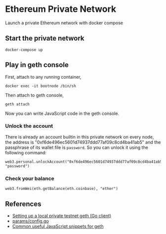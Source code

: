 # Ethereum Private Network

Launch a private Ethereum network with docker compose

## Start the private network

    docker-compose up


## Play in geth console

First, attach to any running container,

    docker exec -it bootnode /bin/sh

Then attach to geth console,

    geth attach

Now you can write JavaScript code in the geth console.

### Unlock the account

There is already an account builtin in this private network on every node, the address is "0xf6de496ec5601d74937ddd77af09c8cd4ba41ab5" and the passphrase of its wallet file is `password`. So you can unlock it using the following command:

    web3.personal.unlockAccount("0xf6de496ec5601d74937ddd77af09c8cd4ba41ab5", "password")


### Check your balance

    web3.fromWei(eth.getBalance(eth.coinbase), "ether")


## References

* [Setting up a local private testnet geth (Go client)](http://www.ethdocs.org/en/latest/network/test-networks.html#id3)
* [params/config.go](https://github.com/ethereum/go-ethereum/blob/master/params/config.go)
* [Common useful JavaScript snippets for geth](https://ethereum.stackexchange.com/questions/2531/common-useful-javascript-snippets-for-geth)
